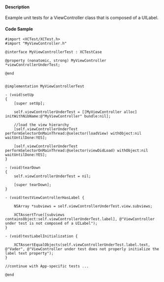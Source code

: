 #### Description
Example unit tests for a ViewController class that is composed of a UILabel.

#### Code Sample
	#import <XCTest/XCTest.h>
	#import "MyViewController.h"
	
	@interface MyViewControllerTest : XCTestCase
	
	@property (nonatomic, strong) MyViewController *viewControllerUnderTest;
	
	@end
	
	
	@implementation MyViewControllerTest
	
	- (void)setUp
	{
	    [super setUp];
	    
	    self.viewControllerUnderTest = [[MyViewController alloc] initWithNibName:@"MyViewController" bundle:nil];
	    
	    //load the view hierarchy
	    [self.viewControllerUnderTest performSelectorOnMainThread:@selector(loadView) withObject:nil waitUntilDone:YES];
	    
	    [self.viewControllerUnderTest performSelectorOnMainThread:@selector(viewDidLoad) withObject:nil waitUntilDone:YES];
	}
	
	- (void)tearDown
	{
	    self.viewControllerUnderTest = nil;
	    
	    [super tearDown];
	}
	
	- (void)testViewControllerHasLabel {
	    
	    NSArray *subviews = self.viewControllerUnderTest.view.subviews;
	    
	    XCTAssertTrue([subviews containsObject:self.viewControllerUnderTest.label], @"ViewController under test is not composed of a UILabel");
	}
	
	- (void)testLabelInitialization {
	    
	    XCTAssertEqualObjects(self.viewControllerUnderTest.label.text, @"Vader", @"ViewController under test does not properly initialize the label text property");
	}
	
	//continue with App-specific tests ...
	
	@end